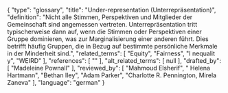{
    "type": "glossary",
    "title": "Under-representation (Unterrepräsentation)",
    "definition": "Nicht alle Stimmen, Perspektiven und Mitglieder der Gemeinschaft sind angemessen vertreten. Unterrepräsentation tritt typischerweise dann auf, wenn die Stimmen oder Perspektiven einer Gruppe dominieren, was zur Marginalisierung einer anderen führt. Dies betrifft häufig Gruppen, die in Bezug auf bestimmte persönliche Merkmale in der Minderheit sind.",
    "related_terms": [
        "Equity",
        "Fairness",
        "I nequalit y",
        "WEIRD"
    ],
    "references": [
        ""
    ],
    "alt_related_terms": [
        null
    ],
    "drafted_by": [
        "Madeleine Pownall"
    ],
    "reviewed_by": [
        "Mahmoud Elsherif",
        " Helena Hartmann",
        "Bethan Iley",
        "Adam Parker",
        "Charlotte R. Pennington, Mirela Zaneva"
    ],
    "language": "german"
}
